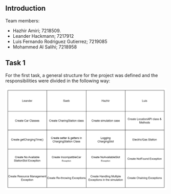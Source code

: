 ## Introduction

Team members:
- Hazhir Amiri; 7218509.
- Leander Hackmann; 7217912
- Luis Fernando Rodriguez Gutierrez; 7219085
- Mohammed Al Salihi; 7218958


## Task 1
For the first task, a general structure for the project was defined and the responsibilities were divided in the following way:

![Alt text](image.png)
